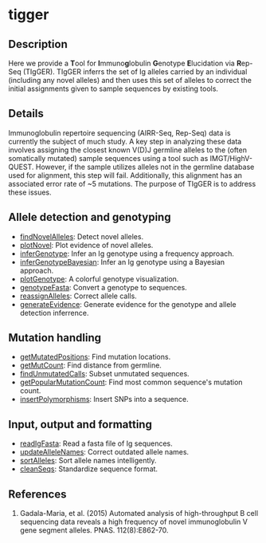 # tigger

Description
--------------------

Here we provide a **T**ool for **I**mmuno**g**lobulin
**G**enotype **E**lucidation via **R**ep-Seq (TIgGER). 
TIgGER inferrs the set of Ig alleles carried by an
individual (including any novel alleles) and then uses this set of alleles to
correct the initial assignments given to sample sequences by existing tools.






Details
-------------------

Immunoglobulin repertoire sequencing (AIRR-Seq, Rep-Seq) data is currently the
subject of much study. A key step in analyzing these data involves assigning
the closest known V(D)J germline alleles to the (often somatically mutated)
sample sequences using a tool such as IMGT/HighV-QUEST. However, if the
sample utilizes alleles not in the germline database used for alignment, this
step will fail. Additionally, this alignment has an associated error rate of
~5
mutations. The purpose of TIgGER is to address these issues.


Allele detection and genotyping
-------------------



+ [findNovelAlleles](findNovelAlleles.md):       Detect novel alleles.
+ [plotNovel](plotNovel.md):              Plot evidence of novel alleles.
+ [inferGenotype](inferGenotype.md):          Infer an Ig genotype using a frequency approach.
+ [inferGenotypeBayesian](inferGenotypeBayesian.md):  Infer an Ig genotype using a Bayesian approach.
+ [plotGenotype](plotGenotype.md):           A colorful genotype visualization.
+ [genotypeFasta](genotypeFasta.md):          Convert a genotype to sequences.
+ [reassignAlleles](reassignAlleles.md):        Correct allele calls.
+ [generateEvidence](generateEvidence.md):       Generate evidence for the genotype and 
allele detection inferrence.



Mutation handling
-------------------



+ [getMutatedPositions](getMutatedPositions.md):      Find mutation locations.
+ [getMutCount](getMutCount.md):              Find distance from germline.
+ [findUnmutatedCalls](findUnmutatedCalls.md):       Subset unmutated sequences.
+ [getPopularMutationCount](getPopularMutationCount.md):  Find most common sequence's
mutation count.
+ [insertPolymorphisms](insertPolymorphisms.md):      Insert SNPs into a sequence.



Input, output and formatting
-------------------



+ [readIgFasta](readIgFasta.md):        Read a fasta file of Ig sequences.
+ [updateAlleleNames](updateAlleleNames.md):  Correct outdated allele names.
+ [sortAlleles](sortAlleles.md):        Sort allele names intelligently.
+ [cleanSeqs](cleanSeqs.md):          Standardize sequence format.



References
-------------------


1.  Gadala-Maria, et al. (2015) Automated analysis of high-throughput B cell 
sequencing data reveals a high frequency of novel immunoglobulin V gene 
segment alleles. PNAS. 112(8):E862-70.









